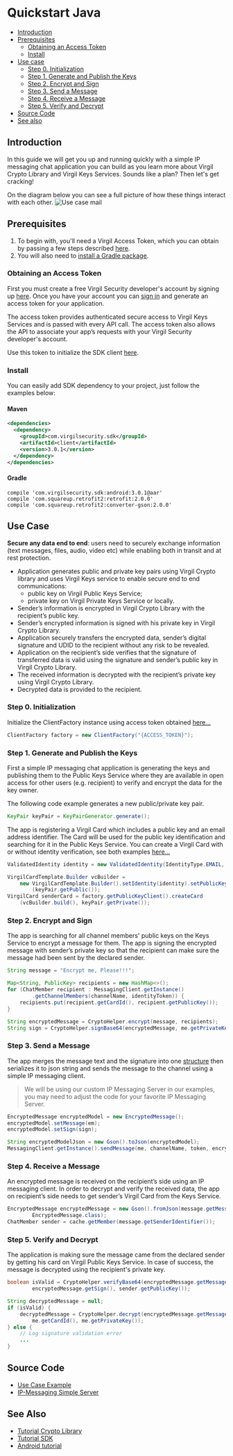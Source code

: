 # Quickstart Java

- [Introduction](#introduction)
- [Prerequisites](#prerequisites)
    - [Obtaining an Access Token](#obtaining-an-access-token)
    - [Install](#install)
- [Use case](#use-case)
    - [Step 0. Initialization](#step-0-initialization)
    - [Step 1. Generate and Publish the Keys](#step-1-generate-and-publish-the-keys)
    - [Step 2. Encrypt and Sign](#step-2-encrypt-and-sign)
    - [Step 3. Send a Message](#step-3-send-a-message)
    - [Step 4. Receive a Message](#step-4-receive-a-message)
    - [Step 5. Verify and Decrypt](#step-5-verify-and-decrypt)
- [Source Code](#source-code)
- [See also](#see-also)

## Introduction

In this guide we will get you up and running quickly with a simple IP messaging chat application you can build as you learn more about Virgil Crypto Library and Virgil Keys Services. Sounds like a plan? Then let's get cracking!

On the diagram below you can see a full picture of how these things interact with each other. ![Use case mail](https://raw.githubusercontent.com/VirgilSecurity/virgil/master/images/IPMessaging.jpg)

## Prerequisites

1. To begin with, you'll need a Virgil Access Token, which you can obtain by passing a few steps described [here](#obtaining-an-access-token).
2. You will also need to [install a Gradle package](#install).

### Obtaining an Access Token

First you must create a free Virgil Security developer's account by signing up [here](https://developer.virgilsecurity.com/account/signup). Once you have your account you can [sign in](https://developer.virgilsecurity.com/account/signin) and generate an access token for your application.

The access token provides authenticated secure access to Virgil Keys Services and is passed with every API call. The access token also allows the API to associate your app’s requests with your Virgil Security developer's account.

Use this token to initialize the SDK client [here](#step-0-initialization).

### Install

You can easily add SDK dependency to your project, just follow the examples below:

#### Maven

```xml
<dependencies>
  <dependency>
    <groupId>com.virgilsecurity.sdk</groupId>
    <artifactId>client</artifactId>
    <version>3.0.1</version>
  </dependency>
</dependencies>
```

#### Gradle

```
compile 'com.virgilsecurity.sdk:android:3.0.1@aar'
compile 'com.squareup.retrofit2:retrofit:2.0.0'
compile 'com.squareup.retrofit2:converter-gson:2.0.0'
```

## Use Case
**Secure any data end to end**: users need to securely exchange information (text messages, files, audio, video etc) while enabling both in transit and at rest protection. 

- Application generates public and private key pairs using Virgil Crypto library and uses Virgil Keys service to enable secure end to end communications:
    - public key on Virgil Public Keys Service;
    - private key on Virgil Private Keys Service or locally.
- Sender’s information is encrypted in Virgil Crypto Library with the recipient’s public key.
- Sender’s encrypted information is signed with his private key in Virgil Crypto Library.
- Application securely transfers the encrypted data, sender’s digital signature and UDID to the recipient without any risk to be revealed.
- Application on the recipient’s side verifies that the signature of transferred data is valid using the signature and sender’s public key in Virgil Crypto Library.
- The received information is decrypted with the recipient’s private key using Virgil Crypto Library.
- Decrypted data is provided to the recipient.

### Step 0. Initialization

Initialize the ClientFactory instance using access token obtained [here...](#obtaining-an-access-token)

```java
ClientFactory factory = new ClientFactory("{ACCESS_TOKEN}");
``` 

### Step 1. Generate and Publish the Keys
First a simple IP messaging chat application is generating the keys and publishing them to the Public Keys Service where they are available in open access for other users (e.g. recipient) to verify and encrypt the data for the key owner.

The following code example generates a new public/private key pair.

```java
KeyPair keyPair = KeyPairGenerator.generate();
```

The app is registering a Virgil Card which includes a public key and an email address identifier. The Card will be used for the public key identification and searching for it in the Public Keys Service. You can create a Virgil Card with or without identity verification, see both examples [here...](https://github.com/VirgilSecurity/virgil-sdk-java-android/blob/master/docs/keys-java.md#publish-a-virgil-card)

```java
ValidatedIdentity identity = new ValidatedIdentity(IdentityType.EMAIL, "{EMAIL}");

VirgilCardTemplate.Builder vcBuilder = 
	new VirgilCardTemplate.Builder().setIdentity(identity).setPublicKey
		(keyPair.getPublic());
VirgilCard senderCard = factory.getPublicKeyClient().createCard
	(vcBuilder.build(), keyPair.getPrivate());
```

### Step 2. Encrypt and Sign
The app is searching for all channel members' public keys on the Keys Service to encrypt a message for them. The app is signing the encrypted message with sender’s private key so that the recipient can make sure the message had been sent by the declared sender.

```java
String message = "Encrypt me, Please!!!";

Map<String, PublicKey> recipients = new HashMap<>();
for (ChatMember recipient : MessagingClient.getInstance()
		.getChannelMembers(channelName, identityToken)) {
	recipients.put(recipient.getCardId(), recipient.getPublicKey());
}

String encryptedMessage = CryptoHelper.encrypt(message, recipients);
String sign = CryptoHelper.signBase64(encryptedMessage, me.getPrivateKey());
```

### Step 3. Send a Message
The app merges the message text and the signature into one [structure](../samples/IPMessagingClient/app/src/main/java/com/virgilsecurity/ipmessaginglient/model/EncryptedMessage.java) then serializes it to json string and sends the message to the channel using a simple IP messaging client.

> We will be using our custom IP Messaging Server in our examples, you may need to adjust the code for your favorite IP Messaging Server.

```java
EncryptedMessage encryptedModel = new EncryptedMessage();
encryptedModel.setMessage(em);
encryptedModel.setSign(sign);

String encryptedModelJson = new Gson().toJson(encryptedModel);
MessagingClient.getInstance().sendMessage(me, channelName, token, encryptedModelJson);
```

### Step 4. Receive a Message
An encrypted message is received on the recipient’s side using an IP messaging client. 
In order to decrypt and verify the received data, the app on recipient’s side needs to get sender’s Virgil Card from the Keys Service.

```java
EncryptedMessage encryptedMessage = new Gson().fromJson(message.getMessage(),
		EncryptedMessage.class);
ChatMember sender = cache.getMember(message.getSenderIdentifier());
```

### Step 5. Verify and Decrypt
The application is making sure the message came from the declared sender by getting his card on Virgil Public Keys Service. In case of success, the message is decrypted using the recipient's private key.

```java
boolean isValid = CryptoHelper.verifyBase64(encryptedMessage.getMessage(), 
		encryptedMessage.getSign(), sender.getPublicKey());

String decryptedMessage = null;
if (isValid) {
	decryptedMessage = CryptoHelper.decrypt(encryptedMessage.getMessage(),
		me.getCardId(), me.getPrivateKey());
} else {
	// Log signature validation error
	...
}
```

## Source Code

* [Use Case Example](https://github.com/VirgilSecurity/virgil-sdk-java-android/tree/master/samples/IPMessagingClient)
* [IP-Messaging Simple Server](https://github.com/VirgilSecurity/virgil-sdk-javascript/tree/master/examples/ip-messaging/server)

## See Also

* [Tutorial Crypto Library](crypto.md)
* [Tutorial SDK](keys-java.md)
* [Android tutorial](keys-android.md)
